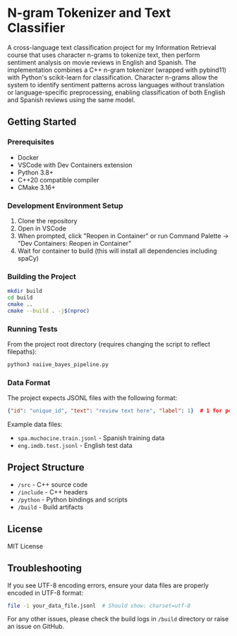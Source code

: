# N-gram Tokenizer and Text Classifier

A cross-language text classification project for my Information Retrieval course that uses character n-grams to tokenize text, then perform sentiment analysis on movie reviews in English and Spanish. The implementation combines a C++ n-gram tokenizer (wrapped with pybind11) with Python's scikit-learn for classification. Character n-grams allow the system to identify sentiment patterns across languages without translation or language-specific preprocessing, enabling classification of both English and Spanish reviews using the same model.

## Getting Started

### Prerequisites
- Docker
- VSCode with Dev Containers extension
- Python 3.8+
- C++20 compatible compiler
- CMake 3.16+

### Development Environment Setup
1. Clone the repository
2. Open in VSCode
3. When prompted, click "Reopen in Container" or run Command Palette -> "Dev Containers: Reopen in Container"
4. Wait for container to build (this will install all dependencies including spaCy)

### Building the Project
```bash
mkdir build
cd build
cmake ..
cmake --build . -j$(nproc)
```

### Running Tests
From the project root directory (requires changing the script to reflect filepaths):
```bash
python3 naiive_bayes_pipeline.py
```

### Data Format
The project expects JSONL files with the following format:
```json
{"id": "unique_id", "text": "review text here", "label": 1}  # 1 for positive, 0 for negative
```

Example data files:
- `spa.muchocine.train.jsonl` - Spanish training data
- `eng.imdb.test.jsonl` - English test data

## Project Structure
- `/src` - C++ source code
- `/include` - C++ headers
- `/python` - Python bindings and scripts
- `/build` - Build artifacts

## License
MIT License

## Troubleshooting
If you see UTF-8 encoding errors, ensure your data files are properly encoded in UTF-8 format:
```bash
file -i your_data_file.jsonl  # Should show: charset=utf-8
```

For any other issues, please check the build logs in `/build` directory or raise an issue on GitHub.
